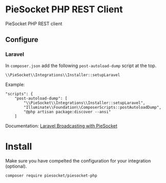 # PieSocket PHP REST Client
PieSocket PHP REST client

## Configure

### Laravel
In `composer.json` add the following `post-autoload-dump` script at the top.
 
```
\\PieSocket\\Integrations\\Installer::setupLaravel
```
Example:
```
"scripts": {
    "post-autoload-dump": [
        "\\PieSocket\\Integrations\\Installer::setupLaravel",
        "Illuminate\\Foundation\\ComposerScripts::postAutoloadDump",
        "@php artisan package:discover --ansi"
    ]
```
Documentation: [Laravel Broadcasting with PieSocket](https://www.piesocket.com/blog/laravel-broadcasting)

# Install

Make sure you have compelted the configuration for your integration (optional).

```
composer require piesocket/piesocket-php
```

